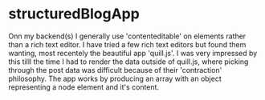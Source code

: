 # structuredBlogApp
Onn my backend(s) I generally use 'contenteditable' on elements rather than a rich text editor. I have tried a few rich text editors but found them wanting, most recentely the beautiful app 'quill.js'. I was very impressed by this tilll the time I had to render the data outside of quill.js, where picking through the post data was difficult because of their 'contraction' philosophy. The app works by producing an array with an object representing a node element and it's content.
